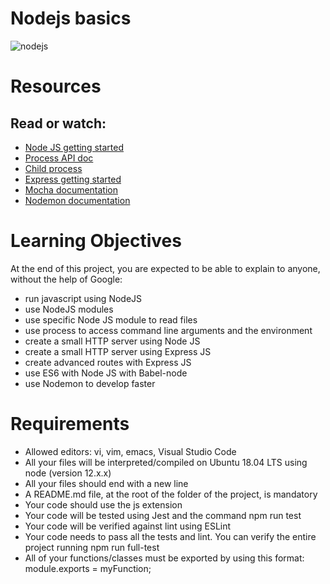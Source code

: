 # Nodejs basics


![nodejs](https://github.com/michaelabiaw/alx-backend-javascript/assets/83102581/8fb3d63b-3da0-4da5-a4eb-0164a7ec3354)

# Resources
## Read or watch:

+ [Node JS getting started]()
+ [Process API doc]()
+ [Child process]()
+ [Express getting started]()
+ [Mocha documentation]()
+ [Nodemon documentation]()


# Learning Objectives
At the end of this project, you are expected to be able to explain to anyone, without the help of Google:

+ run javascript using NodeJS
+ use NodeJS modules
+ use specific Node JS module to read files
+ use process to access command line arguments and the environment
+ create a small HTTP server using Node JS
+ create a small HTTP server using Express JS
+ create advanced routes with Express JS
+ use ES6 with Node JS with Babel-node
+ use Nodemon to develop faster

# Requirements
+ Allowed editors: vi, vim, emacs, Visual Studio Code
+ All your files will be interpreted/compiled on Ubuntu 18.04 LTS using node (version 12.x.x)
+ All your files should end with a new line
+ A README.md file, at the root of the folder of the project, is mandatory
+ Your code should use the js extension
+ Your code will be tested using Jest and the command npm run test
+ Your code will be verified against lint using ESLint
+ Your code needs to pass all the tests and lint. You can verify the entire project running npm run full-test
+ All of your functions/classes must be exported by using this format: module.exports = myFunction;

  
